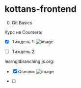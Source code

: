 # kottans-frontend
0. Git Basics

Курс нв Coursera:
- [x] Тиждень 1:
![image](https://user-images.githubusercontent.com/97355715/181357146-f7d4502d-8406-4ed5-aeae-2e273224e230.png)

- [ ] Тиждень 2:

learngitbranching.js.org:
- [x] Основи:
![image](https://user-images.githubusercontent.com/97355715/181358066-c7dd0e64-88a7-4dd3-8eb2-ca3efb483f71.png)


- [ ] 
